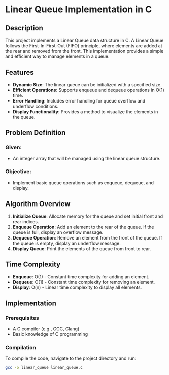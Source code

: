 # Linear Queue Implementation in C

## Description

This project implements a Linear Queue data structure in C. A Linear Queue follows the First-In-First-Out (FIFO) principle, where elements are added at the rear and removed from the front. This implementation provides a simple and efficient way to manage elements in a queue.

## Features

- **Dynamic Size**: The linear queue can be initialized with a specified size.
- **Efficient Operations**: Supports enqueue and dequeue operations in O(1) time.
- **Error Handling**: Includes error handling for queue overflow and underflow conditions.
- **Display Functionality**: Provides a method to visualize the elements in the queue.

## Problem Definition

### Given:
- An integer array that will be managed using the linear queue structure.

### Objective:
- Implement basic queue operations such as enqueue, dequeue, and display.

## Algorithm Overview

1. **Initialize Queue**: Allocate memory for the queue and set initial front and rear indices.
2. **Enqueue Operation**: Add an element to the rear of the queue. If the queue is full, display an overflow message.
3. **Dequeue Operation**: Remove an element from the front of the queue. If the queue is empty, display an underflow message.
4. **Display Queue**: Print the elements of the queue from front to rear.

## Time Complexity

- **Enqueue**: O(1) - Constant time complexity for adding an element.
- **Dequeue**: O(1) - Constant time complexity for removing an element.
- **Display**: O(n) - Linear time complexity to display all elements.

## Implementation

### Prerequisites

- A C compiler (e.g., GCC, Clang)
- Basic knowledge of C programming

### Compilation

To compile the code, navigate to the project directory and run:

```bash
gcc -o linear_queue linear_queue.c

